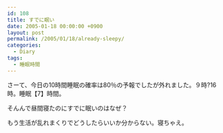 ```yaml
---
id: 108
title: すでに眠い
date: 2005-01-18 00:00:00 +0900
layout: post
permalink: /2005/01/18/already-sleepy/
categories:
  - Diary
tags:
  - 睡眠時間
---
```

さーて、今日の10時間睡眠の確率は80％の予報でしたが外れました。９時?16時。睡眠【7】時間。
  
そんんで昼間寝たのにすでに眠いのはなぜ？
  
もう生活が乱れまくりでどうしたらいいか分からない。寝ちゃえ。
